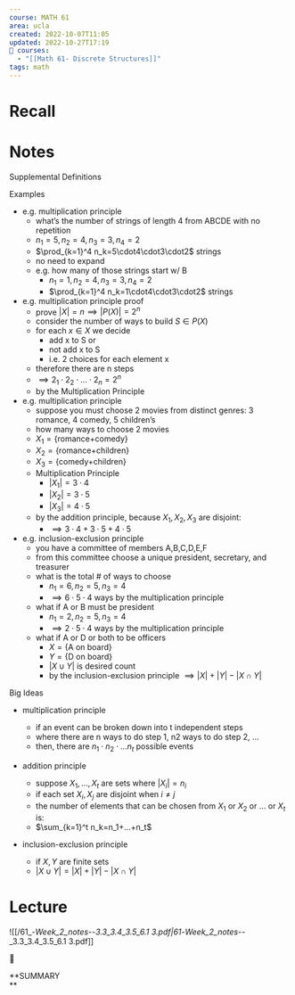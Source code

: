 ```yaml
---
course: MATH 61
area: ucla
created: 2022-10-07T11:05
updated: 2022-10-27T17:19
📕 courses:
  - "[[Math 61- Discrete Structures]]"
tags: math
---
```

# Recall

# Notes

Supplemental Definitions

Examples

- e.g. multiplication principle
    - what’s the number of strings of length 4 from ABCDE with no repetition
    - $n_1=5,n_2=4,n_3=3,n_4=2$﻿
    - $\prod_{k=1}^4 n_k=5\cdot4\cdot3\cdot2$﻿ strings
    - no need to expand
    - e.g. how many of those strings start w/ B
        - $n_1=1,n_2=4,n_3=3,n_4=2$﻿
        - $\prod_{k=1}^4 n_k=1\cdot4\cdot3\cdot2$﻿ strings
- e.g. multiplication principle proof
    - prove $|X|=n\implies |P(X)|=2^n$﻿
    - consider the number of ways to build $S\in P(X)$﻿
    - for each $x\in X$﻿ we decide
        - add x to S or
        - not add x to S
        - i.e. 2 choices for each element x
    - therefore there are n steps
    - $\implies 2_1\cdot2_2\cdot...\cdot2_n=2^n$﻿
    - by the Multiplication Principle
- e.g. multiplication principle
    - suppose you must choose 2 movies from distinct genres: 3 romance, 4 comedy, 5 children’s
    - how many ways to choose 2 movies
    - $X_1=\{\text{romance+comedy}\}$﻿
    - $X_2=\{\text{romance+children}\}$﻿
    - $X_3=\{\text{comedy+children}\}$﻿
    - Multiplication Principle
        - $|X_1|=3\cdot4$﻿
        - $|X_2|=3\cdot5$﻿
        - $|X_3|=4\cdot5$﻿
    - by the addition principle, because $X_1,X_2,X_3$﻿ are disjoint:
        - $\implies3\cdot4+3\cdot5+4\cdot5$﻿
- e.g. inclusion-exclusion principle
    - you have a committee of members A,B,C,D,E,F
    - from this committee choose a unique president, secretary, and treasurer
    - what is the total # of ways to choose
        - $n_1=6,n_2=5,n_3=4$﻿
        - $\implies 6\cdot5\cdot4$﻿ ways by the multiplication principle
    - what if A or B must be president
        - $n_1=2,n_2=5,n_3=4$﻿
        - $\implies 2\cdot5\cdot4$﻿ ways by the multiplication principle
    - what if A or D or both to be officers
        - $X=\{\text{A on board}\}$﻿
        - $Y=\{\text{D on board}\}$﻿
        - $|X\cup Y|$﻿ is desired count
        - by the inclusion-exclusion principle $\implies |X|+|Y|-|X\cap Y|$﻿

Big Ideas

- multiplication principle
    - if an event can be broken down into t independent steps
    - where there are n ways to do step 1, n2 ways to do step 2, …
    - then, there are $n_1\cdot n_2 \cdot...n_t$﻿ possible events
- addition principle
    - suppose $X_1,…,X_t$﻿ are sets where $|X_i|=n_i$﻿
    - if each set $X_i,X_j$﻿ are disjoint when $i\neq j$﻿
    - the number of elements that can be chosen from $X_1$﻿ or $X_2$﻿ or … or $X_t$﻿ is:
    - $\sum_{k=1}^t n_k=n_1+...+n_t$﻿
- inclusion-exclusion principle
    
    - if $X,Y$﻿ are finite sets
    - $|X\cup Y|=|X|+|Y|-|X\cap Y|$﻿
    
      
    

# Lecture

![[/61_-_Week_2_notes_--_3.3_3.4_3.5_6.1 3.pdf|61_-_Week_2_notes_--_3.3_3.4_3.5_6.1 3.pdf]]

📌

**SUMMARY  
**